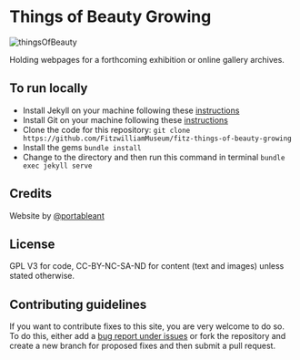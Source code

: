 # Things of Beauty Growing

![thingsOfBeauty](https://user-images.githubusercontent.com/286552/163694089-42cfdc4d-c8c9-4f5c-84a0-c895d11da2b6.jpg)

Holding webpages for a forthcoming exhibition or online gallery archives.

## To run locally

* Install Jekyll on your machine following these [instructions](https://jekyllrb.com/docs/installation/)
* Install Git on your machine following these [instructions](https://git-scm.com/book/en/v2/Getting-Started-Installing-Git)
* Clone the code for this repository:
   `git clone https://github.com/FitzwilliamMuseum/fitz-things-of-beauty-growing`
* Install the gems
   `bundle install`
* Change to the directory and then run this command in terminal `bundle exec jekyll serve`


## Credits

Website by [@portableant](https://github.com/portableant)

## License

GPL V3 for code, CC-BY-NC-SA-ND for content (text and images) unless stated otherwise.

## Contributing guidelines

If you want to contribute fixes to this site, you are very welcome to do so. To do this, either add a [bug report under issues](https://github.com/FitzwilliamMuseum/fitz-things-of-beauty-growing/issues) or fork the repository and create a new branch for proposed fixes and then submit a pull request.

